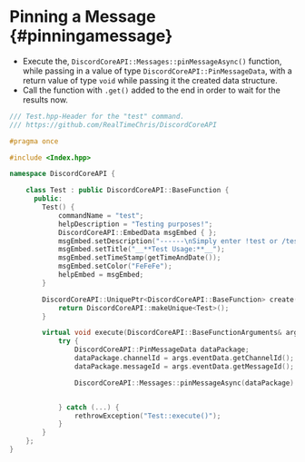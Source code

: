 Pinning a Message {#pinningamessage}
============
- Execute the, `DiscordCoreAPI::Messages::pinMessageAsync()` function, while passing in a value of type `DiscordCoreAPI::PinMessageData`, with a return value of type `void` while passing it the created data structure.
- Call the function with `.get()` added to the end in order to wait for the results now.

```cpp
/// Test.hpp-Header for the "test" command.
/// https://github.com/RealTimeChris/DiscordCoreAPI

#pragma once

#include <Index.hpp>

namespace DiscordCoreAPI {

	class Test : public DiscordCoreAPI::BaseFunction {
	  public:
		Test() {
			commandName = "test";
			helpDescription = "Testing purposes!";
			DiscordCoreAPI::EmbedData msgEmbed { };
			msgEmbed.setDescription("------\nSimply enter !test or /test!\n------");
			msgEmbed.setTitle("__**Test Usage:**__");
			msgEmbed.setTimeStamp(getTimeAndDate());
			msgEmbed.setColor("FeFeFe");
			helpEmbed = msgEmbed;
		}

		DiscordCoreAPI::UniquePtr<DiscordCoreAPI::BaseFunction> create() {
			return DiscordCoreAPI::makeUnique<Test>();
		}

		virtual void execute(DiscordCoreAPI::BaseFunctionArguments& args) {
			try {
				DiscordCoreAPI::PinMessageData dataPackage;
				dataPackage.channelId = args.eventData.getChannelId();
				dataPackage.messageId = args.eventData.getMessageId();

				DiscordCoreAPI::Messages::pinMessageAsync(dataPackage).get();


			} catch (...) {
				rethrowException("Test::execute()");
			}
		}
	};
}
```
